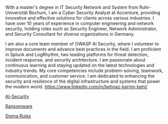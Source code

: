 With a master's degree in IT Security Network and System from Ruhr-Universität Bochum, I am a Cyber Security Analyst at Accenture, providing innovative and effective solutions for clients across various industries. I have over 10 years of experience in computer engineering and network security, holding roles such as Security Engineer, Network Administrator, and Security Consultant for diverse organizations in Germany.

I am also a core team member of OWASP AI Security, where I volunteer to improve documents and advance best practices in the field. I am proficient in Splunk and LogRhythm, two leading platforms for threat detection, incident response, and security architecture. I am passionate about continuous learning and staying updated on the latest technologies and industry trends. My core competencies include problem-solving, teamwork, communication, and customer service. I am dedicated to enhancing the security and resilience of the digital infrastructure and systems that power the modern world.
https://www.linkedin.com/in/behnaz-karimi-behi/

[AI-Security
](https://github.com/behyka/behnazkarimi/blob/main/AI-Security)

[Ransomware ](https://github.com/behyka/behnazkarimi/blob/1d4fca0ebbe619225ea774cd960dc405ae555f4f/Ransomware)

[Sigma Rules](https://github.com/behyka/behnazkarimi/blob/6a921091b0b27dd4616866b6c980af30b3a55be2/Sigma%20Rules)
